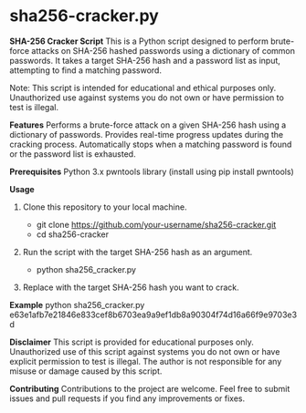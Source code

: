 # sha256-cracker.py
**SHA-256 Cracker Script**
This is a Python script designed to perform brute-force attacks on SHA-256 hashed passwords using a dictionary of common passwords. It takes a target SHA-256 hash and a password list as input, attempting to find a matching password.

Note: This script is intended for educational and ethical purposes only. Unauthorized use against systems you do not own or have permission to test is illegal.

**Features**
Performs a brute-force attack on a given SHA-256 hash using a dictionary of passwords.
Provides real-time progress updates during the cracking process.
Automatically stops when a matching password is found or the password list is exhausted.

**Prerequisites**
Python 3.x
pwntools library (install using pip install pwntools)

**Usage**
1. Clone this repository to your local machine.
    - git clone https://github.com/your-username/sha256-cracker.git
    - cd sha256-cracker

2. Run the script with the target SHA-256 hash as an argument.
    - python sha256_cracker.py <sha256sum>

3. Replace <sha256sum> with the target SHA-256 hash you want to crack.

**Example**
    python sha256_cracker.py e63e1afb7e21846e833cef8b6703ea9a9ef1db8a90304f74d16a66f9e9703e3d

**Disclaimer**
This script is provided for educational purposes only. Unauthorized use of this script against systems you do not own or have explicit permission to test is illegal. The author is not responsible for any misuse or damage caused by this script.

**Contributing**
Contributions to the project are welcome. Feel free to submit issues and pull requests if you find any improvements or fixes.
